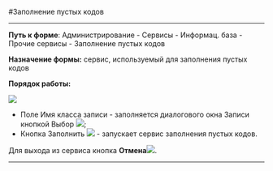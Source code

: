 ﻿#Заполнение пустых кодов

--------------------------------------------------------------------------------


**Путь к форме**:  Администрирование - Сервисы - Информац. база - Прочие сервисы - Заполнение пустых кодов

**Назначение формы:** сервис, используемый для заполнения пустых кодов

**Порядок работы:**

![](topic:Администрирование.AddFiles.Screenshot_10809.jpg)


- Поле Имя класса записи - заполняется диалогового окна Записи кнопкой Выбор ![](topic:Администрирование.AddFiles.Btn_select.png);
- Кнопка Заполнить ![](topic:Администрирование.AddFiles.Btn_Service.png) - запускает сервис заполнения пустых кодов.


Для выхода из сервиса кнопка  **Отмена**![](topic:Администрирование.AddFiles.BtnCloseCancel.png).
 
-----------